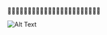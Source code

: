 💊💊💊💊💊💊💊💊💊💊💊💊💊💊💊💊💊💊💊💊💊💊💊

![Alt Text](https://media3.giphy.com/media/nwJlrpXmRDuow/giphy.gif?cid=ecf05e47hrxv1fvt24lizx64oi7jndxfno5wezp72ogejrbu&ep=v1_gifs_related&rid=giphy.gif&ct=g)
